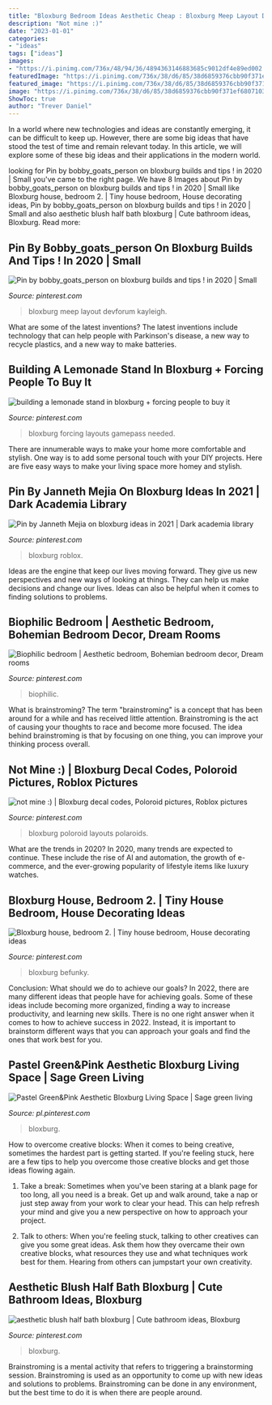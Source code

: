 ```yaml
---
title: "Bloxburg Bedroom Ideas Aesthetic Cheap : Bloxburg Meep Layout Devforum Kayleigh"
description: "Not mine :)"
date: "2023-01-01"
categories:
- "ideas"
tags: ["ideas"]
images:
- "https://i.pinimg.com/736x/48/94/36/4894363146883685c9012df4e89ed002.jpg"
featuredImage: "https://i.pinimg.com/736x/38/d6/85/38d6859376cbb90f371ef68071036d0d.jpg"
featured_image: "https://i.pinimg.com/736x/38/d6/85/38d6859376cbb90f371ef68071036d0d.jpg"
image: "https://i.pinimg.com/736x/38/d6/85/38d6859376cbb90f371ef68071036d0d.jpg"
ShowToc: true
author: "Trever Daniel"
---
```



In a world where new technologies and ideas are constantly emerging, it can be difficult to keep up. However, there are some big ideas that have stood the test of time and remain relevant today. In this article, we will explore some of these big ideas and their applications in the modern world.

	

		
looking for Pin by bobby_goats_person on bloxburg builds and tips ! in 2020 | Small you've came to the right page. We have 8 Images about Pin by bobby_goats_person on bloxburg builds and tips ! in 2020 | Small like Bloxburg house, bedroom 2. | Tiny house bedroom, House decorating ideas, Pin by bobby_goats_person on bloxburg builds and tips ! in 2020 | Small and also aesthetic blush half bath bloxburg | Cute bathroom ideas, Bloxburg. Read more:
		
    
## Pin By Bobby_goats_person On Bloxburg Builds And Tips ! In 2020 | Small

<img loading=lazy src="https://i.pinimg.com/736x/a2/8f/eb/a28feba5432208e5c09df8c727ca2f7a.jpg" onerror="this.onerror=null;this.src='https://tse1.mm.bing.net/th?id=OIP.vW3OZB5JmH8u8m8b48ZwTQHaHU&amp;pid=15.1';" alt="Pin by bobby_goats_person on bloxburg builds and tips ! in 2020 | Small">

_Source: pinterest.com_

>bloxburg meep layout devforum kayleigh. 

	

What are some of the latest inventions?
The latest inventions include technology that can help people with Parkinson's disease, a new way to recycle plastics, and a new way to make batteries.

    
## Building A Lemonade Stand In Bloxburg + Forcing People To Buy It

<img loading=lazy src="https://i.pinimg.com/736x/39/dd/65/39dd65e10043a28c6f9962775200da37.jpg" onerror="this.onerror=null;this.src='https://tse4.mm.bing.net/th?id=OIP.tLLpeGExWh9jfw2GaTlSvwHaFj&amp;pid=15.1';" alt="building a lemonade stand in bloxburg + forcing people to buy it">

_Source: pinterest.com_

>bloxburg forcing layouts gamepass needed. 

	

There are innumerable ways to make your home more comfortable and stylish. One way is to add some personal touch with your DIY projects. Here are five easy ways to make your living space more homey and stylish.

    
## Pin By Janneth Mejia On Bloxburg Ideas In 2021 | Dark Academia Library

<img loading=lazy src="https://i.pinimg.com/736x/52/92/9a/52929a6946b69e77faf88d4ed9cf9031.jpg" onerror="this.onerror=null;this.src='https://tse3.mm.bing.net/th?id=OIP.GEwiBu6Ln3bnhmNDjaXJZgHaEK&amp;pid=15.1';" alt="Pin by Janneth Mejia on bloxburg ideas in 2021 | Dark academia library">

_Source: pinterest.com_

>bloxburg roblox. 

	

Ideas are the engine that keep our lives moving forward. They give us new perspectives and new ways of looking at things. They can help us make decisions and change our lives. Ideas can also be helpful when it comes to finding solutions to problems.

    
## Biophilic Bedroom | Aesthetic Bedroom, Bohemian Bedroom Decor, Dream Rooms

<img loading=lazy src="https://i.pinimg.com/736x/94/09/03/940903dd575fc57072149c01765e0ac1.jpg" onerror="this.onerror=null;this.src='https://tse3.mm.bing.net/th?id=OIP.kWIYQc3KhPbLH6HdpQ8_oQHaJC&amp;pid=15.1';" alt="Biophilic bedroom | Aesthetic bedroom, Bohemian bedroom decor, Dream rooms">

_Source: pinterest.com_

>biophilic. 

	

What is brainstroming?
The term "brainstroming" is a concept that has been around for a while and has received little attention. Brainstroming is the act of causing your thoughts to race and become more focused. The idea behind brainstroming is that by focusing on one thing, you can improve your thinking process overall.

    
## Not Mine :) | Bloxburg Decal Codes, Poloroid Pictures, Roblox Pictures

<img loading=lazy src="https://i.pinimg.com/736x/fa/fe/fb/fafefbefff3e1c18c5859cf5920d53bc.jpg" onerror="this.onerror=null;this.src='https://tse4.mm.bing.net/th?id=OIP.pa7NYwGmrrSbmLdUuvQe5AHaHY&amp;pid=15.1';" alt="not mine :) | Bloxburg decal codes, Poloroid pictures, Roblox pictures">

_Source: pinterest.com_

>bloxburg poloroid layouts polaroids. 

	

What are the trends in 2020?
In 2020, many trends are expected to continue. These include the rise of AI and automation, the growth of e-commerce, and the ever-growing popularity of lifestyle items like luxury watches.

    
## Bloxburg House, Bedroom 2. | Tiny House Bedroom, House Decorating Ideas

<img loading=lazy src="https://i.pinimg.com/736x/48/94/36/4894363146883685c9012df4e89ed002.jpg" onerror="this.onerror=null;this.src='https://tse3.mm.bing.net/th?id=OIP.Mj0EqsF1K72nYfbSBRxTogHaDt&amp;pid=15.1';" alt="Bloxburg house, bedroom 2. | Tiny house bedroom, House decorating ideas">

_Source: pinterest.com_

>bloxburg befunky. 

	

Conclusion: What should we do to achieve our goals?
In 2022, there are many different ideas that people have for achieving goals. Some of these ideas include becoming more organized, finding a way to increase productivity, and learning new skills. There is no one right answer when it comes to how to achieve success in 2022. Instead, it is important to brainstorm different ways that you can approach your goals and find the ones that work best for you.

    
## Pastel Green&amp;Pink Aesthetic Bloxburg Living Space | Sage Green Living

<img loading=lazy src="https://i.pinimg.com/736x/e6/48/40/e648406853121190731a12e1c8bf47b0.jpg" onerror="this.onerror=null;this.src='https://tse2.mm.bing.net/th?id=OIP.B2GFTORUPvMMs3p2Al3fNwHaFe&amp;pid=15.1';" alt="Pastel Green&amp;Pink Aesthetic Bloxburg Living Space | Sage green living">

_Source: pl.pinterest.com_

>bloxburg. 

	

How to overcome creative blocks:
When it comes to being creative, sometimes the hardest part is getting started. If you're feeling stuck, here are a few tips to help you overcome those creative blocks and get those ideas flowing again.
1. Take a break: Sometimes when you've been staring at a blank page for too long, all you need is a break. Get up and walk around, take a nap or just step away from your work to clear your head. This can help refresh your mind and give you a new perspective on how to approach your project.

2. Talk to others: When you're feeling stuck, talking to other creatives can give you some great ideas. Ask them how they overcame their own creative blocks, what resources they use and what techniques work best for them. Hearing from others can jumpstart your own creativity.


    
## Aesthetic Blush Half Bath Bloxburg | Cute Bathroom Ideas, Bloxburg

<img loading=lazy src="https://i.pinimg.com/736x/38/d6/85/38d6859376cbb90f371ef68071036d0d.jpg" onerror="this.onerror=null;this.src='https://tse2.mm.bing.net/th?id=OIP.Yw4rpwOc7qso51lnxPqvXQHaD9&amp;pid=15.1';" alt="aesthetic blush half bath bloxburg | Cute bathroom ideas, Bloxburg">

_Source: pinterest.com_

>bloxburg. 

	

Brainstroming is a mental activity that refers to triggering a brainstorming session. Brainstroming is used as an opportunity to come up with new ideas and solutions to problems. Brainstroming can be done in any environment, but the best time to do it is when there are people around.

